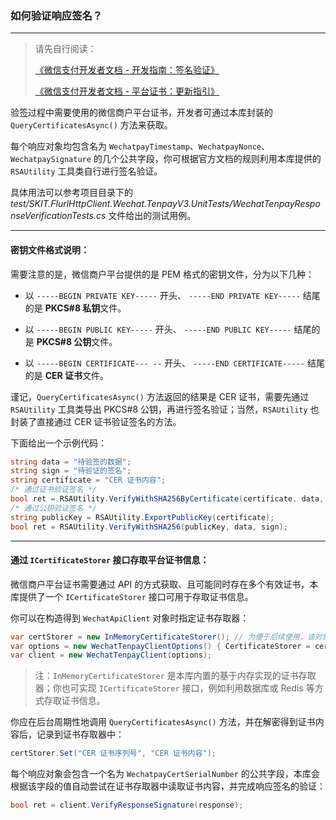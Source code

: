 ﻿### 如何验证响应签名？

---

> 请先自行阅读：
>
> [《微信支付开发者文档 - 开发指南：签名验证》](https://pay.weixin.qq.com/wiki/doc/apiv3/wechatpay/wechatpay4_1.shtml)
>
> [《微信支付开发者文档 - 平台证书：更新指引》](https://pay.weixin.qq.com/wiki/doc/apiv3/wechatpay/wechatpay5_0.shtml)

验签过程中需要使用的微信商户平台证书，开发者可通过本库封装的 `QueryCertificatesAsync()` 方法来获取。

每个响应对象均包含名为 `WechatpayTimestamp`、`WechatpayNonce`、`WechatpaySignature` 的几个公共字段，你可根据官方文档的规则利用本库提供的 `RSAUtility` 工具类自行进行签名验证。

具体用法可以参考项目目录下的 _test/SKIT.FlurlHttpClient.Wechat.TenpayV3.UnitTests/WechatTenpayResponseVerificationTests.cs_ 文件给出的测试用例。

---

#### 密钥文件格式说明：

需要注意的是，微信商户平台提供的是 PEM 格式的密钥文件，分为以下几种：

-   以 `-----BEGIN PRIVATE KEY-----` 开头、 `-----END PRIVATE KEY-----` 结尾的是 **PKCS#8 私钥**文件。

-   以 `-----BEGIN PUBLIC KEY-----` 开头、 `-----END PUBLIC KEY-----` 结尾的是 **PKCS#8 公钥**文件。

-   以 `-----BEGIN CERTIFICATE--- --` 开头、 `-----END CERTIFICATE-----` 结尾的是 **CER 证书**文件。

谨记，`QueryCertificatesAsync()` 方法返回的结果是 CER 证书，需要先通过 `RSAUtility` 工具类导出 PKCS#8 公钥，再进行签名验证；当然，`RSAUtility` 也封装了直接通过 CER 证书验证签名的方法。

下面给出一个示例代码：

```csharp
string data = "待验签的数据";
string sign = "待验证的签名";
string certificate = "CER 证书内容";
/* 通过证书验证签名 */
bool ret = RSAUtility.VerifyWithSHA256ByCertificate(certificate, data, sign);
/* 通过公钥验证签名 */
string publicKey = RSAUtility.ExportPublicKey(certificate);
bool ret = RSAUtility.VerifyWithSHA256(publicKey, data, sign);
```

---

#### 通过 `ICertificateStorer` 接口存取平台证书信息：

微信商户平台证书需要通过 API 的方式获取、且可能同时存在多个有效证书，本库提供了一个 `ICertificateStorer` 接口可用于存取证书信息。

你可以在构造得到 `WechatApiClient` 对象时指定证书存取器：

```csharp
var certStorer = new InMemoryCertificateStorer(); // 为便于后续使用，该对象可使用全局单例的方式声明
var options = new WechatTenpayClientOptions() { CertificateStorer = certStorer };
var client = new WechatTenpayClient(options);
```

> 注：`InMemoryCertificateStorer` 是本库内置的基于内存实现的证书存取器；你也可实现 `ICertificateStorer` 接口，例如利用数据库或 Redis 等方式存取证书信息。

你应在后台周期性地调用 `QueryCertificatesAsync()` 方法，并在解密得到证书内容后，记录到证书存取器中：

```csharp
certStorer.Set("CER 证书序列号", "CER 证书内容");
```

每个响应对象会包含一个名为 `WechatpayCertSerialNumber` 的公共字段，本库会根据该字段的值自动尝试在证书存取器中读取证书内容，并完成响应签名的验证：

```csharp
bool ret = client.VerifyResponseSignature(response);
```
